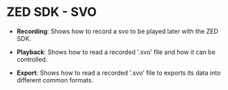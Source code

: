 # ZED SDK - SVO

- **Recording**: Shows how to record a svo to be played later with the ZED SDK.

- **Playback**: Shows how to read a recorded '.svo' file and how it can be controlled.

- **Export**: Shows how to read a recorded '.svo' file to exports its data into different common formats.